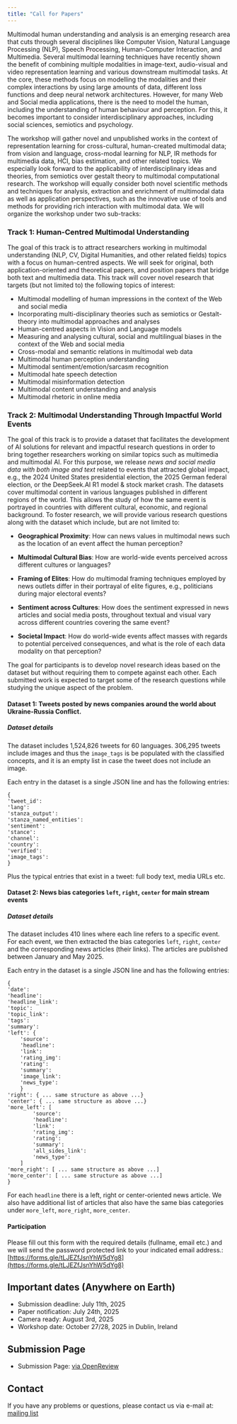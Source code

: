 ```yaml
---
title: "Call for Papers"
---
```


Multimodal human understanding and analysis is an emerging research area that cuts through several disciplines like Computer Vision, Natural Language Processing (NLP), Speech Processing, Human-Computer Interaction, and Multimedia. Several multimodal learning techniques have recently shown the benefit of combining multiple modalities in image-text, audio-visual and video representation learning and various downstream multimodal tasks. At the core, these methods focus on modelling the modalities and their complex interactions by using large amounts of data, different loss functions and deep neural network architectures. However, for many Web and Social media applications, there is the need to model the human, including the understanding of human behaviour and perception. For this, it becomes important to consider interdisciplinary approaches, including social sciences, semiotics and psychology.

The workshop will gather novel and unpublished works in the context of representation learning for cross-cultural, human-created multimodal data; from vision and language, cross-modal learning for NLP, IR methods for multimedia data, HCI, bias estimation, and other related topics. We especially look forward to the applicability of interdisciplinary ideas and theories, from semiotics over gestalt theory to multimodal computational research.
The workshop will equally consider both novel scientific methods and techniques for analysis, extraction and enrichment of multimodal data as well as application perspectives, such as the innovative use of tools and methods for providing rich interaction with multimodal data. We will organize the workshop under two sub-tracks:

### Track 1: Human-Centred Multimodal Understanding

The goal of this track is to attract researchers working in multimodal understanding (NLP, CV, Digital Humanities, and other related fields) topics with a focus on human-centred aspects. We will seek for original, both application-oriented and theoretical papers, and position papers that bridge both text and multimedia data. This track will cover novel research that targets (but not limited to) the following topics of interest:

- Multimodal modelling of human impressions in the context of the Web and social media
- Incorporating multi-disciplinary theories such as semiotics or Gestalt-theory into multimodal approaches and analyses
- Human-centred aspects in Vision and Language models
- Measuring and analysing cultural, social and multilingual biases in the context of the Web and social media
- Cross-modal and semantic relations in multimodal web data
- Multimodal human perception understanding
- Multimodal sentiment/emotion/sarcasm recognition
- Multimodal hate speech detection
- Multimodal misinformation detection
- Multimodal content understanding and analysis
- Multimodal rhetoric in online media


### Track 2: Multimodal Understanding Through Impactful World Events

The goal of this track is to provide a dataset that facilitates the development of AI solutions for relevant and impactful research questions in order to bring together researchers working on similar topics such as multimedia and multimodal AI. For this purpose, we release *news and social media data with both image and text* related to events that attracted global impact, e.g., the 2024 United States presidential election, the 2025 German federal election, or the DeepSeek.AI R1 model & stock market crash. The datasets cover multimodal content in various languages published in different regions of the world. This allows the study of how the same event is portrayed in countries with different cultural, economic, and regional background. To foster research, we will provide various research questions along with the dataset which include, but are not limited to:
 

- **Geographical Proximity**: How can news values in multimodal news such as the location of an event affect the human perception?

- **Multimodal Cultural Bias**: How are world-wide events perceived across different cultures or languages?

- **Framing of Elites**: How do multimodal framing techniques employed by news outlets differ in their portrayal of elite figures, e.g., politicians during major electoral events?
- **Sentiment across Cultures**: How does the sentiment expressed in news articles and social media posts, throughout textual and visual vary across different countries covering the same event?

- **Societal Impact**: How do world-wide events affect masses with regards to potential perceived consequences, and what is the role of each data modality on that perception?

The goal for participants is to develop novel research ideas based on the dataset but without requiring them to compete against each other. Each submitted work is expected to target some of the research questions while studying the unique aspect of the problem.

#### Dataset 1: Tweets posted by news companies around the world about Ukraine-Russia Conflict.

##### Dataset details
The dataset includes 1,524,826 tweets for 60 languages. 306,295 tweets include images and thus the `image_tags` is be populated with the classified concepts, and it is an empty list in case the tweet does not include an image.

Each entry in the dataset is a single JSON line and has the following entries:

```
{
'tweet_id': 
'lang':
'stanza_output':
'stanza_named_entities':
'sentiment':
'stance':
'channel':
'country': 
'verified':
'image_tags':
}
```

Plus the typical entries that exist in a tweet: full body text, media URLs etc.


#### Dataset 2:  News bias categories `left`, `right`, `center` for main stream events

##### Dataset details
The dataset includes 410 lines where each line refers to a specific event. For each event, we then extracted the bias categories `left`, `right`, `center` and the corresponding news articles (their links). The articles are published between January and May 2025.


Each entry in the dataset is a single JSON line and has the following entries:

```
{
'date': 
'headline':
'headline_link':
'topic':
'topic_link':
'tags':
'summary':
'left': {
	'source':
	'headline': 
	'link': 
	'rating_img': 
	'rating': 
	'summary': 
	'image_link': 
	'news_type': 
	}
'right': { ... same structure as above ...}
'center': { ... same structure as above ...}
'more_left': [
		'source':
		'headline': 
		'link': 
		'rating_img': 
		'rating': 
		'summary': 
		'all_sides_link': 
		'news_type': 
	]
'more_right': [ ... same structure as above ...]
'more_center': [ ... same structure as above ...]
}
```

For each `headline` there is a left, right or center-oriented news article. We also have additional list of articles that also have the same bias categories under `more_left`, `more_right`, `more_center`.



#### Participation
Please fill out this form with the required details (fullname, email etc.) and we will send the password protected link to your indicated email address.: [https://forms.gle/tLJEZfJsnYhW5dYg8](https://forms.gle/tLJEZfJsnYhW5dYg8)



## Important dates (Anywhere on Earth)

- Submission deadline: July 11th, 2025 
- Paper notification: July 24th, 2025
- Camera ready: August 3rd, 2025
- Workshop date: October 27/28, 2025 in Dublin, Ireland

## Submission Page

- Submission Page: [via OpenReview](https://openreview.net/group?id=acmmm.org/ACMMM/2025/Workshop/MUWS)

## Contact

If you have any problems or questions, please contact us via e-mail at: [mailing list](mailto:muws-workshop@listserv.dfn.de)
